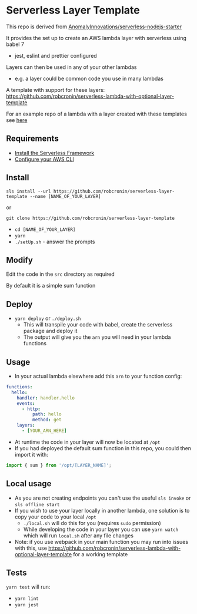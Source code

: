 # Serverless Layer Template

This repo is derived from [AnomalyInnovations/serverless-nodejs-starter](https://github.com/AnomalyInnovations/serverless-nodejs-starter)

It provides the set up to create an AWS lambda layer with serverless using babel 7

- jest, eslint and prettier configured

Layers can then be used in any of your other lambdas

- e.g. a layer could be common code you use in many lambdas

A template with support for these layers: https://github.com/robcronin/serverless-lambda-with-optional-layer-template

For an example repo of a lambda with a layer created with these templates see [here](https://github.com/robcronin/lambda-with-layer-example)

## Requirements

- [Install the Serverless Framework](https://serverless.com/framework/docs/providers/aws/guide/installation/)
- [Configure your AWS CLI](https://serverless.com/framework/docs/providers/aws/guide/credentials/)

## Install

```
sls install --url https://github.com/robcronin/serverless-layer-template --name [NAME_OF_YOUR_LAYER]
```

or

```
git clone https://github.com/robcronin/serverless-layer-template
```

- `cd [NAME_OF_YOUR_LAYER]`
- `yarn`
- `./setUp.sh` - answer the prompts

## Modify

Edit the code in the `src` directory as required

By default it is a simple sum function

## Deploy

- `yarn deploy` or `./deploy.sh`
  - This will transpile your code with babel, create the serverless package and deploy it
  - The output will give you the `arn` you will need in your lambda functions

## Usage

- In your actual lambda elsewhere add this `arn` to your function config:

```yml
functions:
  hello:
    handler: handler.hello
    events:
      - http:
          path: hello
          method: get
    layers:
      - [YOUR_ARN_HERE]
```

- At runtime the code in your layer will now be located at `/opt`
- If you had deployed the default sum function in this repo, you could then import it with:

```js
import { sum } from '/opt/[LAYER_NAME]';
```

## Local usage

- As you are not creating endpoints you can't use the useful `sls invoke` or `sls offline start`
- If you wish to use your layer locally in another lambda, one solution is to copy your code to your local `/opt`
  - `./local.sh` will do this for you (requires `sudo` permission)
  - While developing the code in your layer you can use `yarn watch` which will run `local.sh` after any file changes
- Note: if you use webpack in your main function you may run into issues with this, use https://github.com/robcronin/serverless-lambda-with-optional-layer-template for a working template

## Tests

`yarn test` will run:

- `yarn lint`
- `yarn jest`
